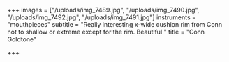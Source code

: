 +++
images = ["/uploads/img_7489.jpg", "/uploads/img_7490.jpg", "/uploads/img_7492.jpg", "/uploads/img_7491.jpg"]
instruments = "mouthpieces"
subtitle = "Really interesting x-wide cushion rim from Conn not to shallow or extreme except for the rim. Beautiful "
title = "Conn Goldtone"

+++
